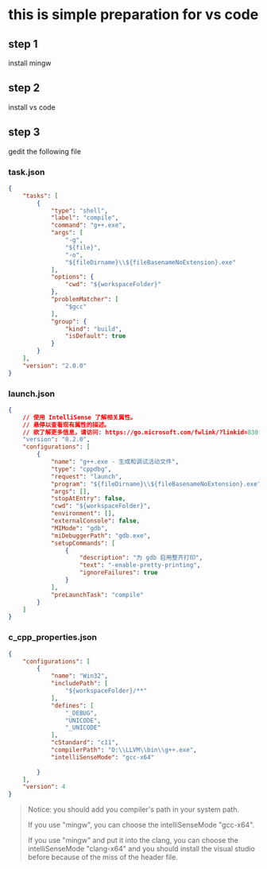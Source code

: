 # this is simple preparation for vs code
## step 1
install mingw

## step 2
install vs code

## step 3
gedit the following file

### task.json

```json
{
    "tasks": [
        {
            "type": "shell",
            "label": "compile",
            "command": "g++.exe",
            "args": [
                "-g",
                "${file}",
                "-o",
                "${fileDirname}\\${fileBasenameNoExtension}.exe"
            ],
            "options": {
                "cwd": "${workspaceFolder}"
            },
            "problemMatcher": [
                "$gcc"
            ],
            "group": {
                "kind": "build",
                "isDefault": true
            }
        }
    ],
    "version": "2.0.0"
}
```



### launch.json

```json
{
    // 使用 IntelliSense 了解相关属性。 
    // 悬停以查看现有属性的描述。
    // 欲了解更多信息，请访问: https://go.microsoft.com/fwlink/?linkid=830387
    "version": "0.2.0",
    "configurations": [
        {
            "name": "g++.exe - 生成和调试活动文件",
            "type": "cppdbg",
            "request": "launch",
            "program": "${fileDirname}\\${fileBasenameNoExtension}.exe",
            "args": [],
            "stopAtEntry": false,
            "cwd": "${workspaceFolder}",
            "environment": [],
            "externalConsole": false,
            "MIMode": "gdb",
            "miDebuggerPath": "gdb.exe",
            "setupCommands": [
                {
                    "description": "为 gdb 启用整齐打印",
                    "text": "-enable-pretty-printing",
                    "ignoreFailures": true
                }
            ],
            "preLaunchTask": "compile"
        }
    ]
}
```



### c_cpp_properties.json

```json
{
    "configurations": [
        {
            "name": "Win32",
            "includePath": [
                "${workspaceFolder}/**"
            ],
            "defines": [
                "_DEBUG",
                "UNICODE",
                "_UNICODE"
            ],
            "cStandard": "c11",
            "compilerPath": "D:\\LLVM\\bin\\g++.exe",
            "intelliSenseMode": "gcc-x64"
            
        }
    ],
    "version": 4
}
```

> Notice: you should add you compiler's path in your system path.
>
> If you use "mingw", you can choose the intelliSenseMode "gcc-x64".
>
> If you use "mingw" and put it into the clang, you can choose the intelliSenseMode "clang-x64" and you should install the visual studio before because of the miss of the header file.